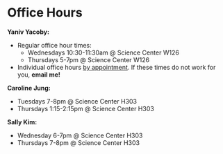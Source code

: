 # Office Hours


**Yaniv Yacoby:**
* Regular office hour times:
  * Wednesdays 10:30-11:30am @ Science Center W126
  * Thursdays 5-7pm @ Science Center W126
* Individual office hours [by appointment](https://calendly.com/yanivyacoby/office-hours). If these times do not work for you, **email me!**
  
**Caroline Jung:**
* Tuesdays 7-8pm @ Science Center H303
* Thursdays 1:15-2:15pm @ Science Center H303

**Sally Kim:** 
* Wednesday 6-7pm @ Science Center H303
* Thursdays 7-8pm @ Science Center H303




